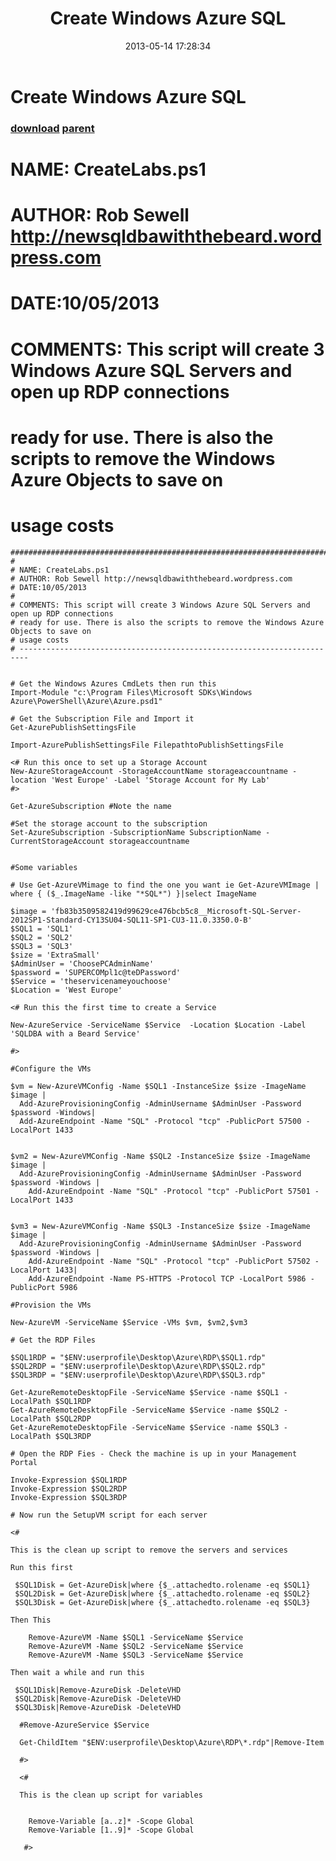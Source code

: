 ﻿---
pid:            4157
parent:         4156
children:       
poster:         SQLDBAwithabeard
title:          Create Windows Azure SQL
date:           2013-05-14 17:28:34
description:    # NAME: CreateLabs.ps1
# AUTHOR: Rob Sewell http://newsqldbawiththebeard.wordpress.com
# DATE:10/05/2013
#
# COMMENTS: This script will create 3 Windows Azure SQL Servers and open up RDP connections
# ready for use. There is also the scripts to remove the Windows Azure Objects to save on
# usage costs
format:         posh
---

# Create Windows Azure SQL

### [download](4157.ps1) [parent](4156.md) 

# NAME: CreateLabs.ps1
# AUTHOR: Rob Sewell http://newsqldbawiththebeard.wordpress.com
# DATE:10/05/2013
#
# COMMENTS: This script will create 3 Windows Azure SQL Servers and open up RDP connections
# ready for use. There is also the scripts to remove the Windows Azure Objects to save on
# usage costs

```posh
#############################################################################################
#
# NAME: CreateLabs.ps1
# AUTHOR: Rob Sewell http://newsqldbawiththebeard.wordpress.com
# DATE:10/05/2013
#
# COMMENTS: This script will create 3 Windows Azure SQL Servers and open up RDP connections
# ready for use. There is also the scripts to remove the Windows Azure Objects to save on
# usage costs
# ------------------------------------------------------------------------


# Get the Windows Azures CmdLets then run this
Import-Module "c:\Program Files\Microsoft SDKs\Windows Azure\PowerShell\Azure\Azure.psd1"

# Get the Subscription File and Import it
Get-AzurePublishSettingsFile 

Import-AzurePublishSettingsFile FilepathtoPublishSettingsFile

<# Run this once to set up a Storage Account
New-AzureStorageAccount -StorageAccountName storageaccountname -location 'West Europe' -Label 'Storage Account for My Lab'
#>

Get-AzureSubscription #Note the name

#Set the storage account to the subscription
Set-AzureSubscription -SubscriptionName SubscriptionName -CurrentStorageAccount storageaccountname


#Some variables

# Use Get-AzureVMimage to find the one you want ie Get-AzureVMImage | where { ($_.ImageName -like "*SQL*") }|select ImageName 

$image = 'fb83b3509582419d99629ce476bcb5c8__Microsoft-SQL-Server-2012SP1-Standard-CY13SU04-SQL11-SP1-CU3-11.0.3350.0-B'
$SQL1 = 'SQL1'
$SQL2 = 'SQL2'
$SQL3 = 'SQL3'
$size = 'ExtraSmall'
$AdminUser = 'ChoosePCAdminName'
$password = 'SUPERCOMpl1c@teDPassword'
$Service = 'theservicenameyouchoose'
$Location = 'West Europe'

<# Run this the first time to create a Service

New-AzureService -ServiceName $Service  -Location $Location -Label 'SQLDBA with a Beard Service' 

#>

#Configure the VMs

$vm = New-AzureVMConfig -Name $SQL1 -InstanceSize $size -ImageName $image |
  Add-AzureProvisioningConfig -AdminUsername $AdminUser -Password $password -Windows|
  Add-AzureEndpoint -Name "SQL" -Protocol "tcp" -PublicPort 57500 -LocalPort 1433 


$vm2 = New-AzureVMConfig -Name $SQL2 -InstanceSize $size -ImageName $image |
  Add-AzureProvisioningConfig -AdminUsername $AdminUser -Password $password -Windows |
    Add-AzureEndpoint -Name "SQL" -Protocol "tcp" -PublicPort 57501 -LocalPort 1433


$vm3 = New-AzureVMConfig -Name $SQL3 -InstanceSize $size -ImageName $image |
  Add-AzureProvisioningConfig -AdminUsername $AdminUser -Password $password -Windows |
    Add-AzureEndpoint -Name "SQL" -Protocol "tcp" -PublicPort 57502 -LocalPort 1433| 
    Add-AzureEndpoint -Name PS-HTTPS -Protocol TCP -LocalPort 5986 -PublicPort 5986

#Provision the VMs

New-AzureVM -ServiceName $Service -VMs $vm, $vm2,$vm3 

# Get the RDP Files

$SQL1RDP = "$ENV:userprofile\Desktop\Azure\RDP\$SQL1.rdp"
$SQL2RDP = "$ENV:userprofile\Desktop\Azure\RDP\$SQL2.rdp"
$SQL3RDP = "$ENV:userprofile\Desktop\Azure\RDP\$SQL3.rdp"

Get-AzureRemoteDesktopFile -ServiceName $Service -name $SQL1 -LocalPath $SQL1RDP
Get-AzureRemoteDesktopFile -ServiceName $Service -name $SQL2 -LocalPath $SQL2RDP 
Get-AzureRemoteDesktopFile -ServiceName $Service -name $SQL3 -LocalPath $SQL3RDP

# Open the RDP Fies - Check the machine is up in your Management Portal

Invoke-Expression $SQL1RDP
Invoke-Expression $SQL2RDP
Invoke-Expression $SQL3RDP

# Now run the SetupVM script for each server

<# 

This is the clean up script to remove the servers and services

Run this first

 $SQL1Disk = Get-AzureDisk|where {$_.attachedto.rolename -eq $SQL1}
 $SQL2Disk = Get-AzureDisk|where {$_.attachedto.rolename -eq $SQL2}
 $SQL3Disk = Get-AzureDisk|where {$_.attachedto.rolename -eq $SQL3}

Then This

    Remove-AzureVM -Name $SQL1 -ServiceName $Service
    Remove-AzureVM -Name $SQL2 -ServiceName $Service
    Remove-AzureVM -Name $SQL3 -ServiceName $Service

Then wait a while and run this

 $SQL1Disk|Remove-AzureDisk -DeleteVHD
 $SQL2Disk|Remove-AzureDisk -DeleteVHD
 $SQL3Disk|Remove-AzureDisk -DeleteVHD

  #Remove-AzureService $Service

  Get-ChildItem "$ENV:userprofile\Desktop\Azure\RDP\*.rdp"|Remove-Item

  #>

  <# 

  This is the clean up script for variables

    
    Remove-Variable [a..z]* -Scope Global 
    Remove-Variable [1..9]* -Scope Global 

   #>
```
